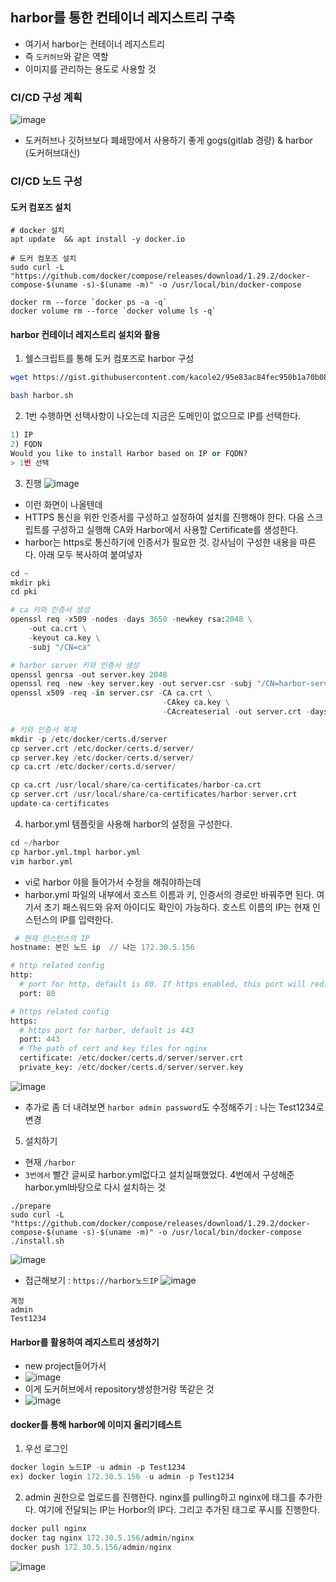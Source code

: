 ## harbor를 통한 컨테이너 레지스트리 구축
- 여기서 harbor는 컨테이너 레지스트리 
- 즉 `도커허브`와 같은 역할
- 이미지를 관리하는 용도로 사용할 것 

### CI/CD 구성 계획
![image](https://user-images.githubusercontent.com/62214428/148167579-7fe07bdb-e207-4324-8d51-6a0e33ed0229.png)
- 도커허브나 깃허브보다 폐쇄망에서 사용하기 좋게 gogs(gitlab 경량) & harbor (도커허브대신)

### CI/CD 노드 구성
#### 도커 컴포즈 설치
```
# docker 설치
apt update  && apt install -y docker.io

# 도커 컴포즈 설치
sudo curl -L "https://github.com/docker/compose/releases/download/1.29.2/docker-compose-$(uname -s)-$(uname -m)" -o /usr/local/bin/docker-compose

docker rm --force `docker ps -a -q`
docker volume rm --force `docker volume ls -q`
```

#### harbor 컨테이너 레지스트리 설치와 활용
1. 쉘스크립트를 통해 도커 컴포즈로 harbor 구성
```bash
wget https://gist.githubusercontent.com/kacole2/95e83ac84fec950b1a70b0853d6594dc/raw/ad6d65d66134b3f40900fa30f5a884879c5ca5f9/harbor.sh

bash harbor.sh
```
2. 1번 수행하면 선택사항이 나오는데 지금은 도메인이 없으므로 IP를 선택한다.
```python
1) IP
2) FQDN
Would you like to install Harbor based on IP or FQDN?
> 1번 선택
```
3. 진행 
![image](https://user-images.githubusercontent.com/62214428/148169357-0b9f4d4c-f276-4e5b-9082-2a588989ab7f.png)
- 이런 화면이 나올텐데
- HTTPS 통신을 위한 인증서를 구성하고 설정하여 설치를 진행해야 한다. 다음 스크립트를 구성하고 실행해 CA와 Harbor에서 사용할 Certificate를 생성한다.
- harbor는 https로 통신하기에 인증서가 필요한 것. 강사님이 구성한 내용을 따른다. 아래 모두 복사하여 붙여넣자
```python
cd ~
mkdir pki
cd pki

# ca 키와 인증서 생성
openssl req -x509 -nodes -days 3650 -newkey rsa:2048 \
    -out ca.crt \
    -keyout ca.key \
    -subj "/CN=ca"

# harbor server 키와 인증서 생성
openssl genrsa -out server.key 2048
openssl req -new -key server.key -out server.csr -subj "/CN=harbor-server"
openssl x509 -req -in server.csr -CA ca.crt \
                                  -CAkey ca.key \
                                  -CAcreateserial -out server.crt -days 365

# 키와 인증서 복제
mkdir -p /etc/docker/certs.d/server
cp server.crt /etc/docker/certs.d/server/
cp server.key /etc/docker/certs.d/server/
cp ca.crt /etc/docker/certs.d/server/

cp ca.crt /usr/local/share/ca-certificates/harbor-ca.crt
cp server.crt /usr/local/share/ca-certificates/harbor-server.crt
update-ca-certificates
```

4. harbor.yml 템플릿을 사용해 harbor의 설정을 구성한다.

```python
cd ~/harbor
cp harbor.yml.tmpl harbor.yml
vim harbor.yml
```
- vi로 harbor 야믈 들어가서 수정을 해줘야하는데
- harbor.yml 파일의 내부에서 호스트 이름과 키, 인증서의 경로만 바꿔주면 된다. 여기서 초기 패스워드와 유저 아이디도 확인이 가능하다. 호스트 이름의 IP는 현재 인스턴스의 IP를 입력한다.

```python
 # 현재 인스턴스의 IP
hostname: 본인 노드 ip  // 나는 172.30.5.156

# http related config
http:
  # port for http, default is 80. If https enabled, this port will redirect to https port
  port: 80

# https related config
https:
  # https port for harbor, default is 443
  port: 443
  # The path of cert and key files for nginx
  certificate: /etc/docker/certs.d/server/server.crt
  private_key: /etc/docker/certs.d/server/server.key
```
![image](https://user-images.githubusercontent.com/62214428/148170026-73a2a19e-f707-4190-bcf0-e17af6d2f06e.png)
- 추가로 좀 더 내려보면 `harbor admin password`도 수정해주기 : 나는  Test1234로 변경

5. 설치하기
- 현재 `/harbor`
- `3번에서` 빨간 글씨로 harbor.yml없다고 설치실패했었다. 4번에서 구성해준 harbor.yml바탕으로 다시 설치하는 것
```
./prepare
sudo curl -L "https://github.com/docker/compose/releases/download/1.29.2/docker-compose-$(uname -s)-$(uname -m)" -o /usr/local/bin/docker-compose
./install.sh  
```
![image](https://user-images.githubusercontent.com/62214428/148170603-845a298a-915b-41f4-bffd-7c0dfa2f1028.png)

- 접근해보기 : `https://harbor노드IP`
![image](https://user-images.githubusercontent.com/62214428/148170720-f153697b-4082-4a8b-8445-a7645cd94b5c.png)
```
계정
admin
Test1234
```


#### Harbor를 활용하여 레지스트리 생성하기
- new project들어가서
- ![image](https://user-images.githubusercontent.com/62214428/148171058-5c34fdf0-ffb3-4391-81f1-9c27b6b15109.png)
- 이게 도커허브에서 repository생성한거랑 똑같은 것
- ![image](https://user-images.githubusercontent.com/62214428/148171271-bcd3214a-b0ca-44af-aee0-8b1de521d24c.png)


#### docker를 통해 harbor에 이미지 올리기테스트
1. 우선 로그인
```python
docker login 노드IP -u admin -p Test1234
ex) docker login 172.30.5.156 -u admin -p Test1234
```
2. admin 권한으로 업로드를 진행한다. nginx를 pulling하고 nginx에 태그를 추가한다. 여기에 전달되는 IP는 Horbor의 IP다. 그리고 추가된 태그로 푸시를 진행한다.

```python
docker pull nginx
docker tag nginx 172.30.5.156/admin/nginx
docker push 172.30.5.156/admin/nginx
```
![image](https://user-images.githubusercontent.com/62214428/148172176-18173789-16da-45f9-87c4-3880430588f5.png)




